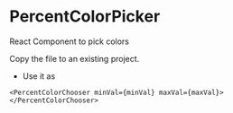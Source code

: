 # PercentColorPicker
React Component to pick colors

Copy the file to an existing project.

- Use it as 
```
<PercentColorChooser minVal={minVal} maxVal={maxVal}></PercentColorChooser>
```
